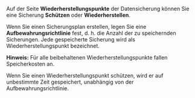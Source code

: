 Auf der Seite **Wiederherstellungspunkte** der Datensicherung können Sie eine Sicherung **Schützen** oder **Wiederherstellen**.

Wenn Sie einen Sicherungsplan erstellen, legen Sie eine **Aufbewahrungsrichtlinie** fest, d. h. die Anzahl der zu speichernden Sicherungen. Jede gespeicherte Sicherung wird als Wiederherstellungspunkt bezeichnet.

**Hinweis:** Für alle beibehaltenen Wiederherstellungspunkte fallen Speicherkosten an.

Wenn Sie einen Wiederherstellungspunkt schützen, wird er auf unbestimmte Zeit gespeichert, unabhängig von der Aufbewahrungsrichtlinie.
